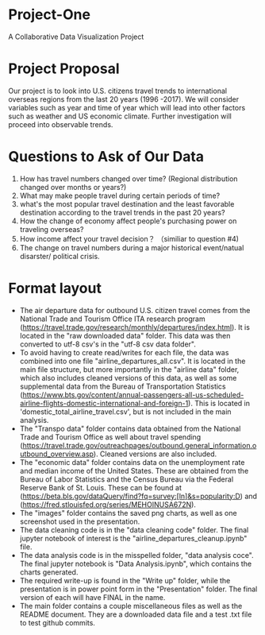 # Project-One
A Collaborative Data Visualization Project


# Project Proposal
Our project is to look into U.S. citizens travel trends to international overseas regions from the last 20 years (1996 -2017). We will consider variables such as year and time of year which will lead into other factors such as weather and US economic climate.  Further investigation will proceed into observable trends.

# Questions to Ask of Our Data
1. How has travel numbers changed over time? (Regional distribution changed over months or years?)
2. What may make people travel during certain periods of time?
3. what's the most popular travel destination and the least favorable destination according to the travel trends in the past 20 years? 
4. How the change of economy affect people's purchasing power on traveling overseas?
5. How income affect your travel decision？ （similiar to question #4) 
6. The change on travel numbers during a major historical event/natual disarster/ political crisis. 

# Format layout
 - The air departure data for outbound U.S. citizen travel comes from the National Trade and Tourism Office ITA research program (https://travel.trade.gov/research/monthly/departures/index.html).  It is located in the "raw downloaded data" folder.  This data was then converted to utf-8 csv's in the "utf-8 csv data folder".
 - To avoid having to create read/writes for each file, the data was combined into one file "airline_departures_all.csv".  It is located in the main file structure, but more importantly in the "airline data" folder, which also includes cleaned versions of this data, as well as some supplemental data from the Bureau of Transportation Statistics (https://www.bts.gov/content/annual-passengers-all-us-scheduled-airline-flights-domestic-international-and-foreign-1).  This is located in 'domestic_total_airline_travel.csv', but is not included in the main analysis.
 - The "Transpo data" folder contains data obtained from the National Trade and Tourism Office as well about travel spending (https://travel.trade.gov/outreachpages/outbound.general_information.outbound_overview.asp).  Cleaned versions are also included.
 - The "economic data" folder contains data on the unemployment rate and median income of the United States.  These are obtained from the Bureau of Labor Statistics and the Census Bureau via the Federal Reserve Bank of St. Louis.  These can be found at (https://beta.bls.gov/dataQuery/find?fq=survey:[ln]&s=popularity:D) and (https://fred.stlouisfed.org/series/MEHOINUSA672N).
 - The "images" folder contains the saved png charts, as well as one screenshot used in the presentation.
 - The data cleaning code is in the "data cleaning code" folder.  The final jupyter notebook of interest is the "airline_departures_cleanup.ipynb" file.
 - The data analysis code is in the misspelled folder, "data analysis coce".  The final jupyter notebook is "Data Analysis.ipynb", which contains the charts generated.
 - The required write-up is found in the "Write up" folder, while the presentation is in power point form in the "Presentation" folder.  The final version of each will have FINAL in the name.
 - The main folder contains a couple miscellaneous files as well as the README document.  They are a downloaded data file and a test .txt file to test github commits.
